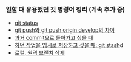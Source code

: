 ### 일할 때 유용했던 깃 명령어 정리 (계속 추가 중)

* [git status](pages/git_status.md)
* [git push와 git push origin develop의 차이](pages/git_push_pull.md)
* [과거 commit으로 돌아가고 싶을 때](pages/git_log.md)
* [하던 작업을 임시로 저장하고 싶을 때: git stash](pages/git_stash.md)d
* [로컬, 원격 브랜치 삭제](pages/delete_branch.md)